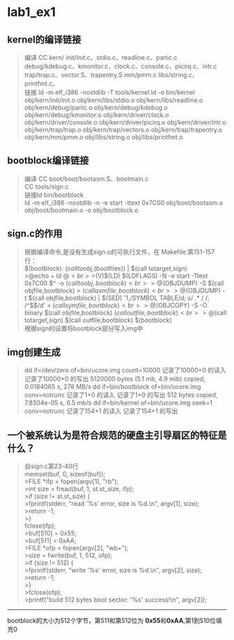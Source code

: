 # lab1_ex1
## kernel的编译链接
>编译
>CC kern/ 
>        init/init.c、stdio.c、readline.c、panic.c    
>        debug/kdebug.c、kmonitor.c、clock.c、console.c、picirq.c、intr.c
>        trap/trap.c、vector.S、trapentry.S
>        mm/pmm.c
>        libs/string.c、 printfmt.c、<br>
>链接
>ld -m    elf_i386 -nostdlib -T tools/kernel.ld -o bin/kernel  obj/kern/init/init.o obj/kern/libs/stdio.o obj/kern/libs/readline.o obj/kern/debug/panic.o obj/kern/debug/kdebug.o obj/kern/debug/kmonitor.o obj/kern/driver/clock.o obj/kern/driver/console.o obj/kern/driver/picirq.o obj/kern/driver/intr.o obj/kern/trap/trap.o obj/kern/trap/vectors.o obj/kern/trap/trapentry.o obj/kern/mm/pmm.o  obj/libs/string.o obj/libs/printfmt.o<br>
## bootblock编译链接
>编译
>CC boot/boot/bootasm.S、bootmain.c<br>
>CC tools/sign.c<br>
>链接ld bin/bootblock<br>
>ld -m    elf_i386 -nostdlib -n -e start -ttext 0x7C00 obj/boot/bootasm.o obj/boot/bootmain.o -o obj/bootblock.o<br>
## sign.c的作用
>根据编译命令,是没有生成sign.o的可执行文件，在 Makefile:第151-157行：<br>
>$(bootblock): $(call toobj,$(bootfiles)) | $(call totarget,sign)<br>
	>@echo + ld $@<br>
	>$(V)$(LD) $(LDFLAGS) -N -e start -Ttext 0x7C00 $^ -o $(call toobj,bootblock)<br>
	>@$(OBJDUMP) -S $(call objfile,bootblock) > $(call asmfile,bootblock)<br>
	>@$(OBJDUMP) -t $(call objfile,bootblock) | $(SED) '1,/SYMBOL TABLE/d; s/ .* / /; /^$$/d' > $(call symfile,bootblock)<br>
	>@$(OBJCOPY) -S -O binary $(call objfile,bootblock) $(call outfile,bootblock)<br>
	>@$(call totarget,sign) $(call outfile,bootblock) $(bootblock)<br>
>根据sign的设置将bootblock部分写入img中<br>
## img创建生成
>dd if=/dev/zero of=bin/ucore.img count=10000
>记录了10000+0 的读入
>记录了10000+0 的写出
>5120000 bytes (5.1 mb, 4.9 mib) copied, 0.0184065 s, 278 MB/s
>dd if=bin/bootblock of=bin/ucore.img conv=notrunc
>记录了1+0 的读入
>记录了1+0 的写出
>512 bytes copied, 7.8304e-05 s, 6.5 mb/s
>dd if=bin/kernel of=bin/ucore.img seek=1 conv=notrunc
>记录了154+1 的读入
>记录了154+1 的写出

## 一个被系统认为是符合规范的硬盘主引导扇区的特征是什么？
>自sign.c第23-40行<br>
>memset(buf, 0, sizeof(buf));<br>
    >FILE *ifp = fopen(argv[1], "rb");<br>
    >int size = fread(buf, 1, st.st_size, ifp);<br>
    >if (size != st.st_size) {<br>
        >fprintf(stderr, "read '%s' error, size is %d.\n", argv[1], size);<br>
        >return -1;<br>
    >}<br>
>fclose(ifp);<br>
    >buf[510] = 0x55;<br>
    >buf[511] = 0xAA;<br>
    >FILE *ofp = fopen(argv[2], "wb+");<br>
    >size = fwrite(buf, 1, 512, ofp);<br>
    >if (size != 512) {<br>
        >fprintf(stderr, "write '%s' error, size is %d.\n", argv[2], size);<br>
        >return -1;<br>
    >}<br>
    >fclose(ofp);<br>
    >printf("build 512 bytes boot sector: '%s' success!\n", argv[2]);<br>
-----
bootblock的大小为512个字节，第511和第512位为 **0x55**和**0xAA**,第1到510位填充0<br>